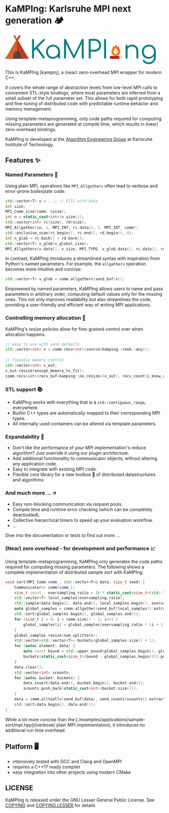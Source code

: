 # KaMPIng: Karlsruhe MPI next generation :camping:

![KaMPIng logo](./docs/images/logo.svg)

This is KaMPIng [kampɪŋ], a (near) zero-overhead MPI wrapper for modern C++.

It covers the whole range of abstraction levels from low-level MPI calls to
convenient STL-style bindings, where most parameters are inferred from a small
subset of the full parameter set. This allows for both rapid prototyping and
fine-tuning of distributed code with predictable runtime behavior and memory
management.

Using template-metaprogramming, only code paths required for computing missing
parameters are generated at compile time, which results in (near) zero-overhead
bindings.

KaMPIng is developed at the [Algorithm Engineering
Group](https://algo2.iti.kit.edu/english/index.php) at Karlsruhe Institute of
Technology.

## Features :sparkles:
### Named Parameters :speech_balloon:
Using plain MPI, operations like `MPI_Allgatherv` often lead to verbose and error-prone boilerplate code:

``` c++
std::vector<T> v = ...; // Fill with data
int size;
MPI_Comm_size(comm, &size);
int n = static_cast<int>(v.size());
std::vector<int> rc(size), rd(size);
MPI_Allgather(&n, 1, MPI_INT, rc.data(), 1, MPI_INT, comm);
std::exclusive_scan(rc.begin(), rc.end(), rd.begin(), 0);
int n_glob = rc.back() + rd.back();
std::vector<T> v_glob(v_global_size);
MPI_Allgatherv(v.data(), v_size, MPI_TYPE, v_glob.data(), rc.data(), rd.data(), MPI_TYPE, comm);

```
In contrast, KaMPIng introduces a streamlined syntax with inspiration from Python's named parameters. For example, the `allgatherv` operation becomes more intuitive and concise:

```c++
std::vector<T> v_glob = comm.allgatherv(send_buf(v));
```
Empowered by named parameters, KaMPIng allows users to name and pass parameters in arbitrary order, computing default values only for the missing ones. This not only improves readability but also streamlines the code, providing a user-friendly and efficient way of writing MPI applications.

### Controlling memory allocation :floppy_disk:
KaMPIng's *resize policies* allow for fine-grained control over when allocation happens.
``` c++
// easy to use with sane defaults
std::vector<int> v = comm.recv<int>(source(kamping::rank::any));

// flexible memory control
std::vector<int> v_out;
v_out.resize(enough_memory_to_fit);
comm.recv<int>(recv_buf<kamping::no_resize>(v_out), recv_count(i_know_already_know_that), source(kamping::rank::any));
```

### STL support :books:
- KaMPIng works with everything that is a `std::contiguous_range`, everywhere.
- Builtin C++ types are automatically mapped to their corresponding MPI types. 
- All internally used containers can be altered via template parameters.
### Expandability :jigsaw:
- Don't like the performance of your MPI implementation's reduce algorithm? Just override it using our plugin architecture.
- Add additional functionality to communicator objects, without altering any application code.
- Easy to integrate with existing MPI code.
- Flexible core library for a new toolbox :toolbox: of distributed datastructures and algorithms

### And much more ... :arrow_upper_right:
- Easy non-blocking communication via request pools.
- Compile time and runtime error checking (which can be completely deactivated).
- Collective hierarchical timers to speed up your evaluation workflow.
- ...

Dive into the documentation or tests to find out more ...

### (Near) zero overhead - for development and performance :chart_with_upwards_trend:
Using template-metaprogramming, KaMPIng only generates the code paths required for computing missing parameters. 
The following shows a complete implementation of distributed sample sort with KaMPIng. 

```c++
void sort(MPI_Comm comm_, std::vector<T>& data, size_t seed) {
    Communicator<> comm(comm_);
    size_t const   oversampling_ratio = 16 * static_cast<size_t>(std::log2(comm.size())) + 1;
    std::vector<T> local_samples(oversampling_ratio);
    std::sample(data.begin(), data.end(), local_samples.begin(), oversampling_ratio, std::mt19937{seed});
    auto global_samples = comm.allgather(send_buf(local_samples)).extract_recv_buffer();
    std::sort(global_samples.begin(), global_samples.end());
    for (size_t i = 0; i < comm.size() - 1; i++) {
        global_samples[i] = global_samples[oversampling_ratio * (i + 1)];
    }
    global_samples.resize(num_splitters);
    std::vector<std::vector<T>> buckets(global_samples.size() + 1);
    for (auto& element: data) {
        auto const bound = std::upper_bound(global_samples.begin(), global_samples.end(), element);
        buckets[static_cast<size_t>(bound - global_samples.begin())].push_back(element);
    }
    data.clear();
    std::vector<int> scounts;
    for (auto& bucket: buckets) {
        data.insert(data.end(), bucket.begin(), bucket.end());
        scounts.push_back(static_cast<int>(bucket.size()));
    }
    data = comm.alltoallv(send_buf(data), send_counts(scounts)).extract_recv_buffer();
    std::sort(data.begin(), data.end());
}
```
While a lot more concise than the [./examples/applications/sample-sort/mpi.hpp]((verbose) plain MPI implementation), it introduces no additional run time overhead.

## Platform :desktop_computer:
- intensively tested with GCC and Clang and OpenMPI
- requires a C++17 ready compiler
- easy integration into other projects using modern CMake
   
## LICENSE
KaMPIng is released under the GNU Lesser General Public License. See [COPYING](COPYING) and [COPYING.LESSER](COPYING.LESSER) for details
